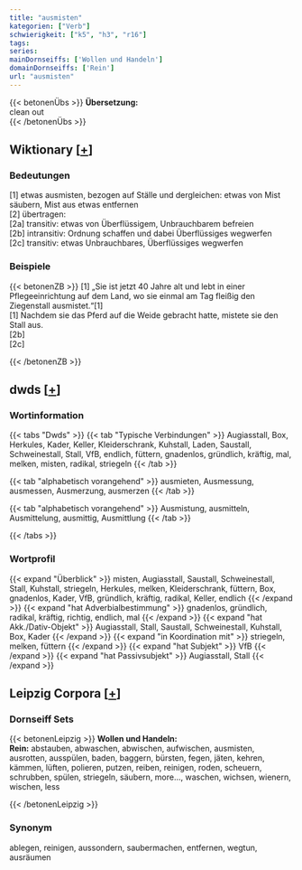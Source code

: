 ```yaml
---
title: "ausmisten"
kategorien: ["Verb"]
schwierigkeit: ["k5", "h3", "r16"]
tags:
series:
mainDornseiffs: ['Wollen und Handeln']
domainDornseiffs: ['Rein']
url: "ausmisten"
---
```


{{< betonenÜbs >}}
**Übersetzung:**  
clean out  
{{< /betonenÜbs >}}

## Wiktionary [[+](https://de.wiktionary.org/wiki/ausmisten)]

### Bedeutungen
[1] etwas ausmisten, bezogen auf Ställe und dergleichen: etwas von Mist säubern, Mist aus etwas entfernen  
[2] übertragen:  
[2a] transitiv: etwas von Überflüssigem, Unbrauchbarem befreien  
[2b] intransitiv: Ordnung schaffen und dabei Überflüssiges wegwerfen  
[2c] transitiv: etwas Unbrauchbares, Überflüssiges wegwerfen  

### Beispiele
{{< betonenZB >}}
[1] „Sie ist jetzt 40 Jahre alt und lebt in einer Pflegeeinrichtung auf dem Land, wo sie einmal am Tag fleißig den Ziegenstall ausmistet.“[1]  
[1] Nachdem sie das Pferd auf die Weide gebracht hatte, mistete sie den Stall aus.  
[2b]  
[2c]  

{{< /betonenZB >}}


## dwds [[+](https://www.dwds.de/wb/ausmisten)]

### Wortinformation
{{< tabs "Dwds" >}}
{{< tab "Typische Verbindungen" >}}
Augiasstall, Box, Herkules, Kader, Keller, Kleiderschrank, Kuhstall, Laden, Saustall, Schweinestall, Stall, VfB, endlich, füttern, gnadenlos, gründlich, kräftig, mal, melken, misten, radikal, striegeln
{{< /tab >}}

{{< tab "alphabetisch vorangehend" >}}
ausmieten, Ausmessung, ausmessen, Ausmerzung, ausmerzen
{{< /tab >}}

{{< tab "alphabetisch vorangehend" >}}
Ausmistung, ausmitteln, Ausmittelung, ausmittig, Ausmittlung
{{< /tab >}}

{{< /tabs >}}

### Wortprofil
{{< expand "Überblick" >}} misten, Augiasstall, Saustall, Schweinestall, Stall, Kuhstall, striegeln, Herkules, melken, Kleiderschrank, füttern, Box, gnadenlos, Kader, VfB, gründlich, kräftig, radikal, Keller, endlich {{< /expand >}}
{{< expand "hat Adverbialbestimmung" >}} gnadenlos, gründlich, radikal, kräftig, richtig, endlich, mal {{< /expand >}}
{{< expand "hat Akk./Dativ-Objekt" >}} Augiasstall, Stall, Saustall, Schweinestall, Kuhstall, Box, Kader {{< /expand >}}
{{< expand "in Koordination mit" >}} striegeln, melken, füttern {{< /expand >}}
{{< expand "hat Subjekt" >}} VfB {{< /expand >}}
{{< expand "hat Passivsubjekt" >}} Augiasstall, Stall {{< /expand >}}

## Leipzig Corpora [[+](https://corpora.uni-leipzig.de/en/res?word=ausmisten&corpusId=deu_newscrawl-public_2018)]

### Dornseiff Sets
{{< betonenLeipzig >}}
**Wollen und Handeln:**  
**Rein:** abstauben, abwaschen, abwischen, aufwischen, ausmisten, ausrotten, ausspülen, baden, baggern, bürsten, fegen, jäten, kehren, kämmen, lüften, polieren, putzen, reiben, reinigen, roden, scheuern, schrubben, spülen, striegeln, säubern, more..., waschen, wichsen, wienern, wischen, less  

{{< /betonenLeipzig >}}

### Synonym
ablegen, reinigen, aussondern, saubermachen, entfernen, wegtun, ausräumen

